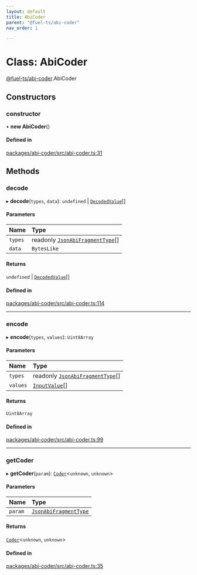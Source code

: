 ```yaml
---
layout: default
title: AbiCoder
parent: "@fuel-ts/abi-coder"
nav_order: 1

---
```


# Class: AbiCoder

[@fuel-ts/abi-coder](../index.md).AbiCoder

## Constructors

### constructor

• **new AbiCoder**()

#### Defined in

[packages/abi-coder/src/abi-coder.ts:31](https://github.com/FuelLabs/fuels-ts/blob/master/packages/abi-coder/src/abi-coder.ts#L31)

## Methods

### decode

▸ **decode**(`types`, `data`): `undefined` \| [`DecodedValue`](../index.md#decodedvalue)[]

#### Parameters

| Name | Type |
| :------ | :------ |
| `types` | readonly [`JsonAbiFragmentType`](../interfaces/JsonAbiFragmentType.md)[] |
| `data` | `BytesLike` |

#### Returns

`undefined` \| [`DecodedValue`](../index.md#decodedvalue)[]

#### Defined in

[packages/abi-coder/src/abi-coder.ts:114](https://github.com/FuelLabs/fuels-ts/blob/master/packages/abi-coder/src/abi-coder.ts#L114)

___

### encode

▸ **encode**(`types`, `values`): `Uint8Array`

#### Parameters

| Name | Type |
| :------ | :------ |
| `types` | readonly [`JsonAbiFragmentType`](../interfaces/JsonAbiFragmentType.md)[] |
| `values` | [`InputValue`](../index.md#inputvalue)[] |

#### Returns

`Uint8Array`

#### Defined in

[packages/abi-coder/src/abi-coder.ts:99](https://github.com/FuelLabs/fuels-ts/blob/master/packages/abi-coder/src/abi-coder.ts#L99)

___

### getCoder

▸ **getCoder**(`param`): [`Coder`](Coder.md)<`unknown`, `unknown`\>

#### Parameters

| Name | Type |
| :------ | :------ |
| `param` | [`JsonAbiFragmentType`](../interfaces/JsonAbiFragmentType.md) |

#### Returns

[`Coder`](Coder.md)<`unknown`, `unknown`\>

#### Defined in

[packages/abi-coder/src/abi-coder.ts:35](https://github.com/FuelLabs/fuels-ts/blob/master/packages/abi-coder/src/abi-coder.ts#L35)
